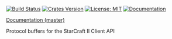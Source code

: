 [![Build Status](https://travis-ci.org/awestlake87/sc2-proto-rs.svg?branch=master)](https://travis-ci.org/awestlake87/sc2-proto-rs)
[![Crates Version](https://img.shields.io/crates/v/sc2-proto.svg)](https://crates.io/crates/sc2-proto)
[![License: MIT](https://img.shields.io/badge/License-MIT-yellow.svg)](https://opensource.org/licenses/MIT)
[![Documentation](https://docs.rs/sc2-proto/badge.svg)](https://docs.rs/crate/sc2-proto)

[Documentation (master)](https://awestlake87.github.io/sc2-proto-rs/sc2_proto/)

Protocol buffers for the StarCraft II Client API
